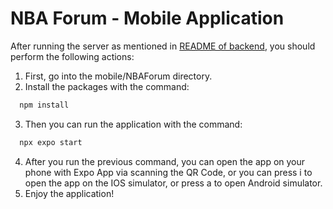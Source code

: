 # NBA Forum - Mobile Application

After running the server as mentioned in [README of backend](https://github.com/bounswe/bounswe2024group4/tree/main/backend#readme), you should perform the following actions:

1. First, go into the mobile/NBAForum directory.
2. Install the packages with the command:
```bash
  npm install
```
3. Then you can run the application with the command:
```bash
  npx expo start
```
4. After you run the previous command, you can open the app on your phone with Expo App via scanning the QR Code, or you can press i to open the app on the IOS simulator, or press a to open Android simulator.
5. Enjoy the application!
